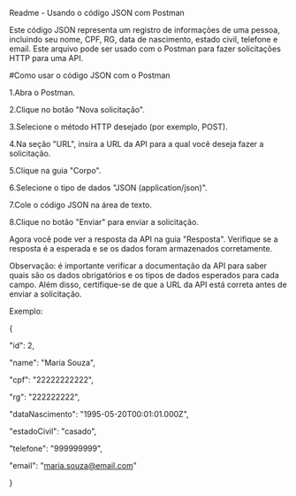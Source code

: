 Readme - Usando o código JSON com Postman

Este código JSON representa um registro de informações de uma pessoa, incluindo seu nome, CPF, RG, data de nascimento, estado civil, telefone e email. Este arquivo pode ser usado com o Postman para fazer solicitações HTTP para uma API.

#Como usar o código JSON com o Postman

1.Abra o Postman.

2.Clique no botão "Nova solicitação".

3.Selecione o método HTTP desejado (por exemplo, POST).

4.Na seção "URL", insira a URL da API para a qual você deseja fazer a solicitação.

5.Clique na guia "Corpo".

6.Selecione o tipo de dados "JSON (application/json)".

7.Cole o código JSON na área de texto.

8.Clique no botão "Enviar" para enviar a solicitação.

Agora você pode ver a resposta da API na guia "Resposta". Verifique se a resposta é a esperada e se os dados foram armazenados corretamente.

Observação: é importante verificar a documentação da API para saber quais são os dados obrigatórios e os tipos de dados esperados para cada campo. Além disso, certifique-se de que a URL da API está correta antes de enviar a solicitação.

Exemplo:

{

"id": 2,

"name": "Maria Souza",

"cpf": "22222222222",

"rg": "222222222",

"dataNascimento": "1995-05-20T00:01:01.000Z",

"estadoCivil": "casado",

"telefone": "999999999",

"email": "maria.souza@email.com"

}
